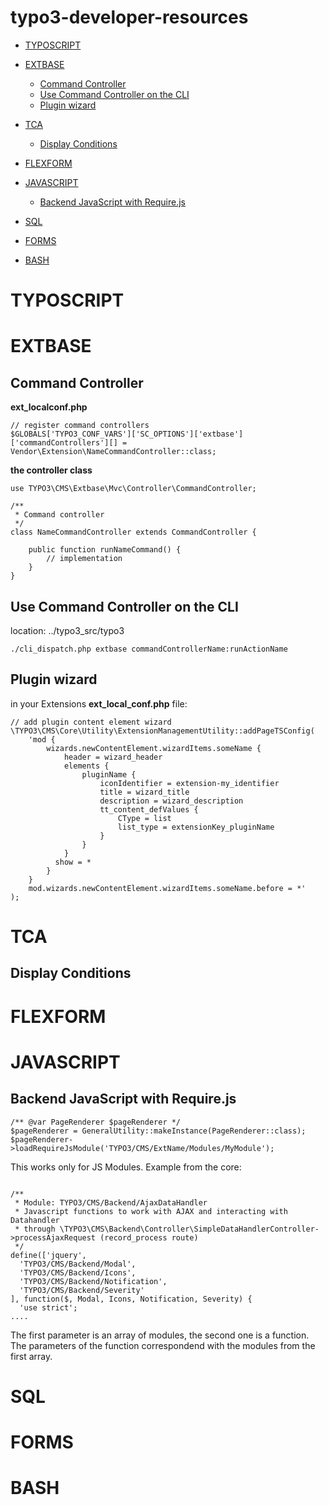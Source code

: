 # typo3-developer-resources


* [TYPOSCRIPT](#typoscript)

* [EXTBASE](#extbase)
    * [Command Controller](#command_controller)
    * [Use Command Controller on the CLI](#use_command_controller)
    * [Plugin wizard](#plugin_wizard)

* [TCA](#tca)

    * [Display Conditions](#display_cond)

* [FLEXFORM](#flexform)

* [JAVASCRIPT](#javascript)
    * [Backend JavaScript with Require.js](#backend)
* [SQL](#sql)

* [FORMS](#forms)

* [BASH](#bash)




# <a name="typoscript">TYPOSCRIPT</a>
# <a name="extbase">EXTBASE</a>
## <a name="command_controller">Command Controller</a>
**ext_localconf.php**

    // register command controllers
    $GLOBALS['TYPO3_CONF_VARS']['SC_OPTIONS']['extbase']['commandControllers'][] = Vendor\Extension\NameCommandController::class;

**the controller class**

    use TYPO3\CMS\Extbase\Mvc\Controller\CommandController;

    /**
     * Command controller
     */
    class NameCommandController extends CommandController {

    	public function runNameCommand() {
    		// implementation
    	}
    }
## <a name="use_command_controller">Use Command Controller on the CLI</a>  
location: ../typo3_src/typo3
```
./cli_dispatch.php extbase commandControllerName:runActionName   
```

## <a name="plugin_wizard">Plugin wizard</a>
in your Extensions **ext_local_conf.php** file:
```
// add plugin content element wizard
\TYPO3\CMS\Core\Utility\ExtensionManagementUtility::addPageTSConfig(
	'mod {
     	wizards.newContentElement.wizardItems.someName {
       		header = wizard_header
			elements {
				pluginName {
					iconIdentifier = extension-my_identifier
					title = wizard_title
					description = wizard_description
					tt_content_defValues {
						CType = list
						list_type = extensionKey_pluginName
					}
				}
			}
		  show = *
		}
	}
	mod.wizards.newContentElement.wizardItems.someName.before = *'
);
```

# <a name="tca">TCA</a>
## <a name="display_cond">Display Conditions</a>
# <a name="flexform">FLEXFORM</a>
# <a name="javascript">JAVASCRIPT</a>
## <a name="backend">Backend JavaScript with Require.js</a>
```
/** @var PageRenderer $pageRenderer */
$pageRenderer = GeneralUtility::makeInstance(PageRenderer::class);
$pageRenderer->loadRequireJsModule('TYPO3/CMS/ExtName/Modules/MyModule');
```
This works only for JS Modules. Example from the core:

```

/**
 * Module: TYPO3/CMS/Backend/AjaxDataHandler
 * Javascript functions to work with AJAX and interacting with Datahandler
 * through \TYPO3\CMS\Backend\Controller\SimpleDataHandlerController->processAjaxRequest (record_process route)
 */
define(['jquery',
  'TYPO3/CMS/Backend/Modal',
  'TYPO3/CMS/Backend/Icons',
  'TYPO3/CMS/Backend/Notification',
  'TYPO3/CMS/Backend/Severity'
], function($, Modal, Icons, Notification, Severity) {
  'use strict';
....
```
The first parameter is an array of modules, the second one is a function. The parameters of the function correspondend with the modules from the first array.

# <a name="sql">SQL</a>
# <a name="forms">FORMS</a>
# <a name="bash">BASH</a>

